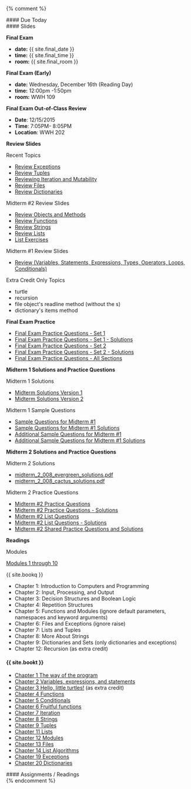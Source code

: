 {% comment %}  
<article class="due" markdown="block">
#### Due Today



</article>

<article class="slides" markdown="block">
#### Slides

__Final Exam__

* __date:__ {{ site.final_date }}
* __time:__ {{ site.final_time }}
* __room:__ {{ site.final_room }}

__Final Exam (Early)__

* __date:__ Wednesday, December 16th (Reading Day)
* __time:__ 12:00pm -1:50pm
* __room:__ WWH 109

__Final Exam Out-of-Class Review__

* __Date__: 12/15/2015  
* __Time__: 7:05PM- 8:05PM
* __Location__: WWH 202

__Review Slides__

Recent Topics

* [Review Exceptions](classes/25/exceptions.html)
* [Review Tuples](classes/25/tuples.html)
* [Reviewing Iteration and Mutability](classes/25/list_iteration_mutability_review.html)
* [Review Files](classes/28/files.html)
* [Review Dictionaries](classes/28/dictionaries.html)


Midterm #2 Review Slides

* [Review Objects and Methods](classes/21/objects.html)
* [Review Functions](classes/21/functions.html)
* [Review Strings](classes/21/strings.html)
* [Review Lists](classes/21/lists.html)
* [List Exercises](classes/17/list_exercises.html)


Midterm #1 Review Slides

* [Review (Variables, Statements, Expressions, Types, Operators, Loops, Conditionals)](classes/10/review.html)

Extra Credit Only Topics

* turtle
* recursion
* file object's readline method (without the s)
* dictionary's items method

__Final Exam Practice__

* [Final Exam Practice Questions - Set 1](resources/handouts/final/final_practice_questions_set_1.pdf)
* [Final Exam Practice Questions - Set 1 - Solutions](resources//handouts/final/final_practice_questions_set_1_solutions.pdf)
* [Final Exam Practice Questions - Set 2](resources/handouts/final/final_practice_questions_set_2.pdf)
* [Final Exam Practice Questions - Set 2 - Solutions](resources/handouts/final/final_practice_questions_set_2_solutions.pdf)
* [Final Exam Practice Questions - All Sections](resources/handouts/final/finalsampleproblems.html)

__Midterm 1 Solutions and Practice Questions__

Midterm 1 Solutions

* [Midterm Solutions Version 1](resources/handouts/midterm_1/midterm_1_section_008_v1_solutions.pdf)
* [Midterm Solutions Version 2](resources/handouts/midterm_1/midterm_1_section_008_v2_solutions.pdf)

Midterm 1 Sample Questions

* [Sample Questions for Midterm #1](resources/handouts/midterm_1/midterm_1_practice.pdf)
* [Sample Questions for Midterm #1 Solutions](resources/handouts/midterm_1/midterm_1_practice_solutions.pdf)
* [Additional Sample Questions for Midterm #1](resources/handouts/midterm_1/midterm_1_additional_practice.pdf)
* [Additional Sample Questions for Midterm #1 Solutions](resources/handouts/midterm_1/midterm_1_additional_practice_solutions.pdf)



__Midterm 2 Solutions and Practice Questions__

Midterm 2 Solutions

* [midterm_2_008_evergreen_solutions.pdf](resources/handouts/midterm_2/midterm_2_008_evergreen_solutions.pdf)
* [midterm_2_008_cactus_solutions.pdf](resources/handouts/midterm_2/midterm_2_008_cactus_solutions.pdf)

Midterm 2 Practice Questions

* [Midterm #2 Practice Questions](resources/handouts/midterm_2/midterm_2_practice.pdf)
* [Midterm #2 Practice Questions - Solutions](resources/handouts/midterm_2/midterm_2_practice_solutions.pdf)
* [Midterm #2 List Questions](resources/handouts/midterm_2/midterm_2_list_practice.pdf)
* [Midterm #2 List Questions - Solutions](resources/handouts/midterm_2/midterm_2_list_practice_solutions.pdf)
* [Midterm #2 Shared Practice Questions and Solutions](resources/handouts/midterm_2/m02sampleproblems.html)

__Readings__

Modules

[Modules 1 through 10](http://cs.nyu.edu/elearning/CSCI_UA_0002/index.php)

{{ site.bookq }}

* Chapter 1: Introduction to Computers  and Programming
* Chapter 2: Input, Processing, and Output
* Chapter 3: Decision Structures and Boolean Logic
* Chapter 4: Repetition Structures
* Chapter 5: Functions and Modules (ignore default parameters, namespaces and keyword arguments)
* Chapter 6: Files and Exceptions (ignore raise)
* Chapter 7: Lists and Tuples
* Chapter 8: More About Strings
* Chapter 9: Dictionaries and Sets (only dictionaries and exceptions)
* Chapter 12: Recursion  (as extra credit)

#### {{ site.bookt }}

* [Chapter 1 The way of the program](http://www.openbookproject.net/thinkcs/python/english3e/way_of_the_program.html)
* [Chapter 2 Variables, expressions, and statements](http://www.openbookproject.net/thinkcs/python/english3e/variables_expressions_statements.html)
* [Chapter 3 Hello, little turtles!](http://www.openbookproject.net/thinkcs/python/english3e/hello_little_turtles.html) (as extra credit)
* [Chapter 4 Functions](http://www.openbookproject.net/thinkcs/python/english3e/functions.html)
* [Chapter 5 Conditionals](http://www.openbookproject.net/thinkcs/python/english3e/conditionals.html)
* [Chapter 6 Fruitful functions](http://www.openbookproject.net/thinkcs/python/english3e/fruitful_functions.html)
* [Chapter 7 Iteration](http://www.openbookproject.net/thinkcs/python/english3e/iteration.html)
* [Chapter 8 Strings](http://www.openbookproject.net/thinkcs/python/english3e/strings.html)
* [Chapter 9 Tuples](http://openbookproject.net/thinkcs/python/english3e/tuples.html)
* [Chapter 11 Lists](http://www.openbookproject.net/thinkcs/python/english3e/lists.html)
* [Chapter 12 Modules](http://www.openbookproject.net/thinkcs/python/english3e/modules.html)
* [Chapter 13 Files](http://www.openbookproject.net/thinkcs/python/english3e/files.html)
* [Chapter 14 List Algorithms](http://www.openbookproject.net/thinkcs/python/english3e/list_algorithms.html)
* [Chapter 19 Exceptions](http://www.openbookproject.net/thinkcs/python/english3e/exceptions.html)
* [Chapter 20 Dictionaries](http://www.openbookproject.net/thinkcs/python/english3e/dictionaries.html)

</article>

<article class="assignments" markdown="block">
#### Assignments / Readings		

</article>
{% endcomment %}
